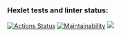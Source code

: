 ### Hexlet tests and linter status:
[![Actions Status](https://github.com/AlexTtkn/java-project-72/actions/workflows/hexlet-check.yml/badge.svg)](https://github.com/AlexTtkn/java-project-72/actions)
[![Maintainability](https://api.codeclimate.com/v1/badges/3a11936577e58993f087/maintainability)](https://codeclimate.com/github/AlexTtkn/java-project-72/maintainability)
<a href="https://codeclimate.com/github/AlexTtkn/java-project-72/test_coverage"><img src="https://api.codeclimate.com/v1/badges/3a11936577e58993f087/test_coverage" /></a>